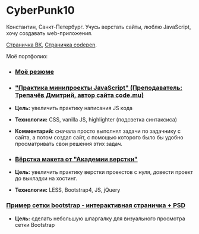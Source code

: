 # CyberPunk10

Константин, Санкт-Петербург. Учусь верстать сайты, люблю JavaScript, хочу создавать web-приложения.

[Страничка ВК](https://vk.com/cyberpunk10), [Страничка codepen](https://codepen.io/CyberPunk10).

Моё портфолио:

- ### [Моё резюме](https://cyberpunk10.github.io/resume_CyberPunk10/. "Моё резюме")

- ### ["Практика минипроекты JavaScript" (Преподаватель: Трепачёв Дмитрий, автор сайта code.mu)](https://cyberpunk10.github.io/trainingProject__Practics-JS_code.mu/. "Практика минипроекты JavaScript")

 - **Цель:** увеличить практику написания JS кода
 - **Технологии:** CSS, vanilla JS, highlighter (подсветка синтаксиса)
 - **Комментарий:** сначала просто выполнял задачи по задачнику с сайта, а потом создал сайт, с помощью которого было бы удобно просматривать свои решения этих задач.

- ### [Вёрстка макета от "Академии верстки"](https://cyberpunk10.github.io/trainingProject__plaster_Glo "Перейти на сайт")

 - **Цель:** увеличить практику верстки проекстов с нуля, довести проект до выкладки на хостинг.
 - **Технологии:** LESS, Bootstrap4, JS, jQuery

### [Пример сетки bootstrap - интерактивная страничка + PSD](https://cyberpunk10.github.io/Example-Grid-Bootsrap "Пример сетки Bootstrap")

- **Цель:** сделать небольшую шпаргалку для визуального просмотра сетки Bootstrap

### 
